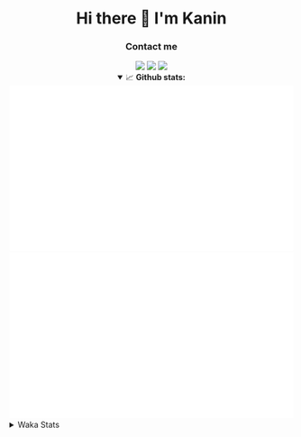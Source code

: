 <div align="center">
 <h1>Hi there 👋 I'm Kanin</h1>
 <h3>Contact me</h3>
 <a href="mailto:im@kanin.dev"><img src="https://img.shields.io/badge/gmail-%23D14836.svg?&style=for-the-badge&logo=gmail&logoColor=white"/></a>
 <a href="https://twitter.com/KaninDev"><img src="https://img.shields.io/badge/twitter-%231DA1F2.svg?&style=for-the-badge&logo=twitter&logoColor=white"/></a>
 <a href="https://www.linkedin.com/in/KaninDev"><img src="https://img.shields.io/badge/linkedin-%230077B5.svg?&style=for-the-badge&logo=linkedin&logoColor=white"/></a>
<details open>
  <summary>📈 <b>Github stats:</b></summary>
  <img src="https://github.com/Kanin/Kanin/blob/master/scripts/GitHubStats/generated/overview.svg"/>
  <img src="https://github.com/Kanin/Kanin/blob/master/scripts/GitHubStats/generated/languages.svg"/>
</details>
</div>

<details>
 <summary>Waka Stats</summary>

<!--START_SECTION:waka-->
![Profile Views](http://img.shields.io/badge/Profile%20Views-6-blue)

![Lines of code](https://img.shields.io/badge/From%20Hello%20World%20I%27ve%20Written-32760%20lines%20of%20code-blue)

**🐱 My Github Data** 

> 🏆 221 Contributions in the Year 2021
 > 
> 📦 35.8 kB Used in Github's Storage 
 > 
> 🚫 Not Opted to Hire
 > 
> 📜 11 Public Repositories 
 > 
> 🔑 5 Private Repositories  
 > 
**I'm an Early 🐤** 

```text
🌞 Morning    104 commits    ████░░░░░░░░░░░░░░░░░░░░░   18.41% 
🌆 Daytime    217 commits    █████████░░░░░░░░░░░░░░░░   38.41% 
🌃 Evening    117 commits    █████░░░░░░░░░░░░░░░░░░░░   20.71% 
🌙 Night      127 commits    █████░░░░░░░░░░░░░░░░░░░░   22.48%

```
📅 **I'm Most Productive on Monday** 

```text
Monday       127 commits    █████░░░░░░░░░░░░░░░░░░░░   22.48% 
Tuesday      86 commits     ███░░░░░░░░░░░░░░░░░░░░░░   15.22% 
Wednesday    96 commits     ████░░░░░░░░░░░░░░░░░░░░░   16.99% 
Thursday     62 commits     ██░░░░░░░░░░░░░░░░░░░░░░░   10.97% 
Friday       50 commits     ██░░░░░░░░░░░░░░░░░░░░░░░   8.85% 
Saturday     56 commits     ██░░░░░░░░░░░░░░░░░░░░░░░   9.91% 
Sunday       88 commits     ████░░░░░░░░░░░░░░░░░░░░░   15.58%

```


📊 **This Week I Spent My Time On** 

```text
⌚︎ Time Zone: America/New_York

💬 Programming Languages: 
Python                   15 hrs 57 mins      ████████████░░░░░░░░░░░░░   47.72% 
HTML                     7 hrs 52 mins       ██████░░░░░░░░░░░░░░░░░░░   23.55% 
JavaScript               5 hrs 25 mins       ████░░░░░░░░░░░░░░░░░░░░░   16.25% 
CSS                      1 hr 44 mins        █░░░░░░░░░░░░░░░░░░░░░░░░   5.23% 
Docker                   1 hr 4 mins         ░░░░░░░░░░░░░░░░░░░░░░░░░   3.21%

🔥 Editors: 
PyCharm                  33 hrs 22 mins      █████████████████████████   99.83% 
IntelliJ                 3 mins              ░░░░░░░░░░░░░░░░░░░░░░░░░   0.17%

🐱‍💻 Projects: 
nginx-ui                 29 hrs 59 mins      ██████████████████████░░░   89.71% 
Naila.py                 3 hrs 23 mins       ██░░░░░░░░░░░░░░░░░░░░░░░   10.12% 
Kanin                    3 mins              ░░░░░░░░░░░░░░░░░░░░░░░░░   0.17% 
Unknown Project          0 secs              ░░░░░░░░░░░░░░░░░░░░░░░░░   0.0%

💻 Operating System: 
Linux                    33 hrs 26 mins      █████████████████████████   100.0%

```

**I Mostly Code in Python** 

```text
Python                   21 repos            ███████████████████░░░░░░   77.78% 
JavaScript               3 repos             ██░░░░░░░░░░░░░░░░░░░░░░░   11.11% 
Kotlin                   1 repo              █░░░░░░░░░░░░░░░░░░░░░░░░   3.7% 
HTML                     1 repo              █░░░░░░░░░░░░░░░░░░░░░░░░   3.7% 
Java                     1 repo              █░░░░░░░░░░░░░░░░░░░░░░░░   3.7%

```


**Timeline**

![Chart not found](https://raw.githubusercontent.com/Kanin/Kanin/master/charts/bar_graph.png) 


 Last Updated on 24/06/2021
<!--END_SECTION:waka-->
</details>
